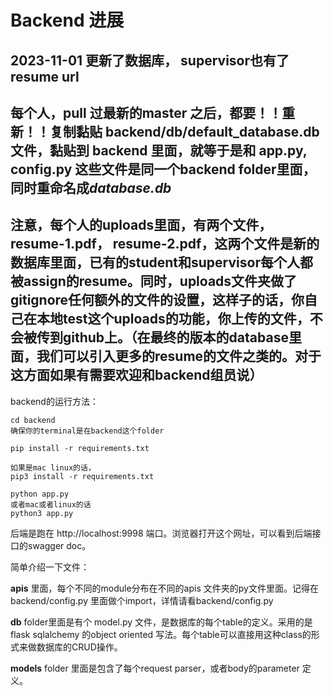 # Backend 进展

## 2023-11-01 更新了数据库， supervisor也有了 resume url

## 每个人，pull 过最新的master 之后，都要！！重新！！复制黏贴 backend/db/default_database.db 文件，黏贴到 backend 里面，就等于是和 app.py, config.py 这些文件是同一个backend folder里面，同时重命名成*database.db*

## 注意，每个人的uploads里面，有两个文件，resume-1.pdf， resume-2.pdf，这两个文件是新的数据库里面，已有的student和supervisor每个人都被assign的resume。同时，uploads文件夹做了gitignore任何额外的文件的设置，这样子的话，你自己在本地test这个uploads的功能，你上传的文件，不会被传到github上。（在最终的版本的database里面，我们可以引入更多的resume的文件之类的。对于这方面如果有需要欢迎和backend组员说）

backend的运行方法：
```
cd backend
确保你的terminal是在backend这个folder

pip install -r requirements.txt

如果是mac linux的话，
pip3 install -r requirements.txt

python app.py
或者mac或者linux的话
python3 app.py
```

后端是跑在 http://localhost:9998 端口。浏览器打开这个网址，可以看到后端接口的swagger doc。

简单介绍一下文件：

**apis** 里面，每个不同的module分布在不同的apis 文件夹的py文件里面。记得在backend/config.py 里面做个import，详情请看backend/config.py

**db** folder里面是有个 model.py 文件，是数据库的每个table的定义。采用的是flask sqlalchemy 的object oriented 写法。每个table可以直接用这种class的形式来做数据库的CRUD操作。

**models** folder 里面是包含了每个request parser，或者body的parameter 定义。




